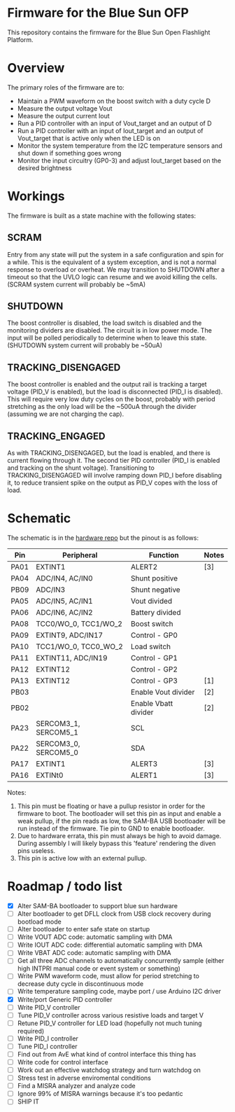# Firmware for the Blue Sun OFP

This repository contains the firmware for the Blue Sun Open Flashlight Platform.

# Overview

The primary roles of the firmware are to:

- Maintain a PWM waveform on the boost switch with a duty cycle D
- Measure the output voltage Vout
- Measure the output current Iout
- Run a PID controller with an input of Vout_target and an output of D
- Run a PID controller with an input of Iout_target and an output of Vout_target
  that is active only when the LED is on
- Monitor the system temperature from the I2C temperature sensors and shut
  down if something goes wrong
- Monitor the input circuitry (GP0-3) and adjust Iout_target based on
  the desired brightness

# Workings

The firmware is built as a state machine with the following states:

## SCRAM
Entry from any state will put the system in a safe configuration and spin for a while. This
is the equivalent of a system exception, and is not a normal response to
overload or overheat. We may transition to SHUTDOWN after a timeout so that the UVLO
logic can resume and we avoid killing the cells. (SCRAM system current will probably be ~5mA)

## SHUTDOWN
The boost controller is disabled, the load switch is disabled and the monitoring dividers are
disabled. The circuit is in low power mode. The input will be polled periodically to determine
when to leave this state. (SHUTDOWN system current will probably be ~50uA)

## TRACKING_DISENGAGED
The boost controller is enabled and the output rail is tracking a target voltage (PID_V is enabled),
but the load is disconnected (PID_I is disabled). This will require very low duty cycles on the boost,
probably with period stretching as the only load will be the ~500uA through the divider (assuming we
are not charging the cap).

## TRACKING_ENGAGED
As with TRACKING_DISENGAGED, but the load is enabled, and there is current flowing through it. The
second tier PID controller (PID_I is enabled and tracking on the shunt voltage). Transitioning to
TRACKING_DISENGAGED will involve ramping down PID_I before disabling it, to reduce transient spike
on the output as PID_V copes with the loss of load.

# Schematic

The schematic is in the [hardware repo](https://github.com/OpenFlashlightPlatform/hardware) but the pinout is as follows:

| Pin  | Peripheral  | Function | Notes |
| ---- | ----------- | -------- | ----- |
| PA01 | EXTINT1 | ALERT2 | [3] |
| PA04 | ADC/IN4, AC/IN0 | Shunt positive |  |
| PB09 | ADC/IN3 | Shunt negative | |
| PA05 | ADC/IN5, AC/IN1  | Vout divided | |
| PA06 | ADC/IN6, AC/IN2  | Battery divided | |
| PA08 | TCC0/WO_0, TCC1/WO_2 | Boost switch | |
| PA09 | EXTINT9, ADC/IN17 | Control - GP0 | |
| PA10 | TCC1/WO_0, TCC0_WO_2 | Load switch | |
| PA11 | EXTINT11, ADC/IN19 | Control - GP1 | |
| PA12 | EXTINT12 | Control - GP2 | |
| PA13 | EXTINT12 | Control - GP3 | [1] |
| PB03 | | Enable Vout divider | [2] |
| PB02 | | Enable Vbatt divider | [2] |
| PA23 | SERCOM3_1, SERCOM5_1 | SCL | |
| PA22 | SERCOM3_0, SERCOM5_0 | SDA | |
| PA17 | EXTINT1 | ALERT3 | [3] |
| PA16 | EXTINt0 | ALERT1 | [3] |


Notes:
 1. This pin must be floating or have a pullup resistor in order for the firmware to boot. The bootloader will set this pin as input and enable a weak pullup, if the pin reads as low, the SAM-BA USB bootloader will be run instead of the firmware. Tie pin to GND to enable bootloader.
 2. Due to hardware errata, this pin must always be high to avoid damage. During assembly I will likely bypass this 'feature' rendering the diven pins useless.
 3. This pin is active low with an external pullup.

# Roadmap / todo list

- [X] Alter SAM-BA bootloader to support blue sun hardware
- [ ] Alter bootloader to get DFLL clock from USB clock recovery during bootload mode
- [ ] Alter bootloader to enter safe state on startup
- [ ] Write VOUT ADC code: automatic sampling with DMA
- [ ] Write IOUT ADC code: differential automatic sampling with DMA
- [ ] Write VBAT ADC code: automatic sampling with DMA
- [ ] Get all three ADC channels to automatically concurrently sample (either high INTPRI manual code or event system or something)
- [ ] Write PWM waveform code, must allow for period stretching to decrease duty cycle in discontinuous mode
- [ ] Write temperature sampling code, maybe port / use Arduino I2C driver
- [X] Write/port Generic PID controller
- [ ] Write PID_V controller
- [ ] Tune PID_V controller across various resistive loads and target V
- [ ] Retune PID_V controller for LED load (hopefully not much tuning required)
- [ ] Write PID_I controller
- [ ] Tune PID_I controller
- [ ] Find out from AvE what kind of control interface this thing has
- [ ] Write code for control interface
- [ ] Work out an effective watchdog strategy and turn watchdog on
- [ ] Stress test in adverse enviromental conditions
- [ ] Find a MISRA analyzer and analyze code
- [ ] Ignore 99% of MISRA warnings because it's too pedantic
- [ ] SHIP IT
